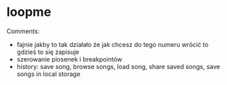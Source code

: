 # loopme

Comments:
* fajnie jakby to tak działało że jak chcesz do tego numeru wrócić to gdzieś to się zapisuje
* szerowanie piosenek i breakpointów
* history: save song, browse songs, load song, share saved songs, save songs in local storage